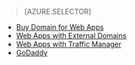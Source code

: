 > [AZURE.SELECTOR]
- [Buy Domain for Web Apps](custom-dns-web-site-buydomains-web-app)
- [Web Apps with External Domains](web-sites-custom-domain-name)
- [Web Apps with Traffic Manager](web-sites-traffic-manager-custom-domain-name)
- [GoDaddy](web-sites-godaddy-custom-domain-name)